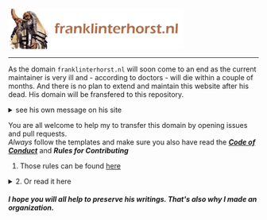 [<img width="70%" src="https://github.com/franklinterhorst-nl/.github/raw/main/profile/logo..png?raw=true"/>](https://franklinterhorst-nl.github.io/)

---

As the domain `franklinterhorst.nl` will soon come to an end as the current maintainer is very ill and - according to doctors - will die within a couple of months. And there is no plan to extend and maintain this website after his dead. His domain will be fransfered to this repository. 
<details><summary>see his own message on his site</summary>

![afbeelding](https://user-images.githubusercontent.com/81161435/213386629-d4893c97-7718-4da7-a0d8-fd0988db96a5.png)

</details>

You are all welcome to help my to transfer this domain by opening issues and pull requests.  
*Always* follow the templates and make sure you also have read the ***[Code of Conduct](https://github.com/franklinterhorst-nl/franklinterhorst-nl.github.io/blob/main/.github/CODE_OF_CONDUCT.md)*** and ***Rules for Contributing***

1. Those rules can be found [here](https://github.com/franklinterhorst-nl/franklinterhorst-nl.github.io/blob/main/.github/CONTRIBUTING.md)
<details><summary>2. Or read it here</summary> 

> ## Rules for Contributing
> 
> ### Issues 
> 
> **Allways** use the issue templates: 
>  - use [this template](https://github.com/JohnyP36/JohnyP36.github.io/issues/new?) if you have a question. 
>  - for issues regarding a bug or an new feature or request use [this template](https://github.com/JohnyP36/JohnyP36.github.io/issues/new?)
> If the issue template isn't followed your issue will be labeled as `invalid` and be closed
> ---
> ### Pull requests
> Use the template that has been made available for this.
> #### Don't pull a request for just one or two (max. four issues). Only pull request if there are a lot of changes at once.
> 
> ##### VERY IMPORTANT! Changing files in the folder `.github` will put you at the risk of being blocked. Only change files in the `/docs`-folder.
> ---
> ### _Commit message_
> Keep it simple. 
>  1. Put in the title box `A:` if something is added, `C` for changing something, a `R` for removing something and a `M` if something is moved to another file . 
>  2. Put here after the file name of the file you changed
>  3. At the end put the issue number if appliable. 
> So `C: docs/index.html fix #74` or `R: docs/images/... fix #75`. The issue itself will contains all the details.

</details>

##### I hope you will all help to preserve his writings. That's also why I made an organization.
